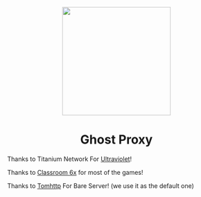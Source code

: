 <p align="center"><img src="https://github.com/The-Ghost-Network/Ghost/blob/main/Ghost.png?raw=true" height="250"></p>

<h1 align="center">Ghost Proxy</h1>

Thanks to Titanium Network For [Ultraviolet](https://github.com/titaniumnetwork-dev/Ultraviolet)!

Thanks to [Classroom 6x](https://sites.google.com/view/classroom6x) for most of the games!

Thanks to [Tomhttp]([https://tomhttp.app](https://github.com/TompHTTP)) For Bare Server! (we use it as the default one)
